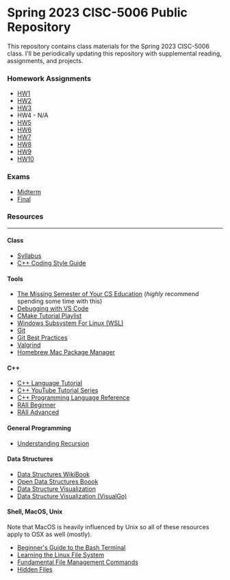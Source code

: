 # Spring 2023 CISC-5006 Public Repository

This repository contains class materials for the Spring 2023 CISC-5006 class. I'll be periodically updating this repository with supplemental reading, assignments, and projects.


### Homework Assignments

- [HW1](/CISC-5006-HW1.md)
- [HW2](/CISC-5006-HW2.md)
- [HW3](/CISC-5006-HW3.md)
- HW4 - N/A
- [HW5](/CISC-5006-HW5.md)
- [HW6](/CISC-5006-HW6.md)
- [HW7](/CISC-5006-HW7.md)
- [HW8](/CISC-5006-HW8.md)
- [HW9](/CISC-5006-HW9.md)
- [HW10](/CISC-5006-HW10.md)

### Exams

- [Midterm](/midterm/README.md)
- [Final](/final/README.md)

### Resources
---
#### Class
- [Syllabus](/Syllabus.pdf)
- [C++ Coding Style Guide](/cpp-style-guide.md)

#### Tools
- [The Missing Semester of Your CS Education](https://missing.csail.mit.edu/) (_highly_ recommend spending some time with this)
- [Debugging with VS Code](https://code.visualstudio.com/docs/editor/debugging)
- [CMake Tutorial Playlist](https://www.youtube.com/watch?v=nlKcXPUJGwA)
- [Windows Subsystem For Linux (WSL)](https://learn.microsoft.com/en-us/windows/wsl/install)
- [Git](https://git-scm.com/book/en/v2/Getting-Started-Installing-Git)
- [Git Best Practices](https://www.freecodecamp.org/news/git-best-practices-commits-and-code-reviews/)
- [Valgrind](https://valgrind.org/docs/manual/quick-start.html)
- [Homebrew Mac Package Manager](https://brew.sh/)

#### C++
- [C++ Language Tutorial](https://www.learncpp.com/)
- [C++ YouTube Tutorial Series](https://www.youtube.com/playlist?list=PLlrATfBNZ98dudnM48yfGUldqGD0S4FFb)
- [C++ Programming Language Reference](https://en.cppreference.com/)
- [RAII Beginner](https://stackoverflow.com/a/395158)
- [RAII Advanced](https://www.thecodedmessage.com/posts/raii/)

#### General Programming
- [Understanding Recursion](https://www.youtube.com/watch?v=BNeOE1qMyRA)

#### Data Structures
- [Data Structures WikiBook](https://en.wikibooks.org/wiki/Data_Structures)
- [Open Data Structures Boook](http://opendatastructures.org/ods-cpp/)
- [Data Structure Visualization](https://www.cs.usfca.edu/~galles/visualization/Algorithms.html)
- [Data Structure Visualization (VisualGo)](https://visualgo.net/en)

#### Shell, MacOS, Unix

Note that MacOS is heavily influenced by Unix so all of these resources apply to OSX as well (mostly).

- [Beginner's Guide to the Bash Terminal](https://youtu.be/oxuRxtrO2Ag)
- [Learning the Linux File System](https://youtu.be/HIXzJ3Rz9po)
- [Fundamental File Management Commands](https://www.redhat.com/sysadmin/linux-file-management-commands)
- [Hidden Files](https://www.zdnet.com/article/what-are-hidden-files-in-linux-and-how-do-you-create-them/)
